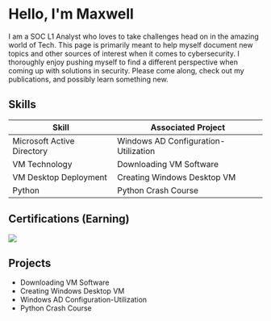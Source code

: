 # Hello, I'm Maxwell

I am a SOC L1 Analyst who loves to take challenges head on in the amazing world of Tech. 
This page is primarily meant to help myself document new topics and other sources of interest when it comes to cybersecurity. I thoroughly enjoy pushing myself to find a different perspective when coming up with solutions in security. Please come along, check out my publications, and possibly learn something new.

## Skills

| Skill                                         | Associated Project         |
|-----------------------------------------------|----------------------------|
| Microsoft Active Directory                    | Windows AD Configuration-Utilization   |
| VM Technology                                 | Downloading VM Software   |
| VM Desktop Deployment                          | Creating Windows Desktop VM|
|Python                                         |  Python Crash Course        |

## Certifications (Earning)
<div>
<img src="https://img.shields.io/badge/-Security%2B-D54E24?&style=for-the-badge&logo=CompTIA&logoColor=white" />


## Projects
-  Downloading VM Software
-  Creating Windows Desktop VM
-  Windows AD Configuration-Utilization
-  Python Crash Course
